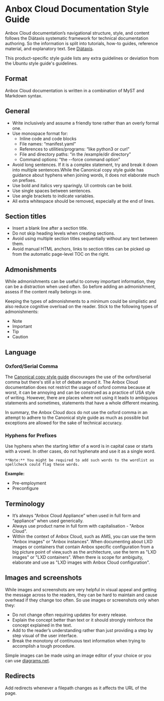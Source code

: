 # Anbox Cloud Documentation Style Guide

Anbox Cloud documentation’s navigational structure, style, and content follows the Diátaxis systematic framework for technical documentation authoring. So the information is split into tutorials, how-to guides, reference material, and explanatory text. See [Diátaxis](https://diataxis.fr/).

This product-specific style guide lists any extra guidelines or deviation from the Ubuntu style guide's guidelines.

## Format

Anbox Cloud documentation is written in a combination of MyST and Markdown syntax.

## General

* Write inclusively and assume a friendly tone rather than an overly formal one.
* Use monospace format for:
    * Inline code and code blocks
    * File names: “manifest.yaml”
    * References to utilities/programs: “like python3 or curl”
    * File and directory paths: “in the /example/dir directory”
    * Command options: “the --force command option”
* Avoid long sentences. If it is a complex statement, try and break it down into multiple sentences.While the Canonical copy style guide has guidance about hyphens when joining words, it does not elaborate much on prefixes.
* Use bold and italics very sparingly. UI controls can be bold.
* Use single spaces between sentences.
* Use angle brackets to indicate variables.
* All extra whitespace should be removed, especially at the end of lines.

## Section titles

* Insert a blank line after a section title.
* Do not skip heading levels when creating sections.
* Avoid using multiple section titles sequentially without any text between them.
* Avoid manual HTML anchors, links to section titles can be picked up from the automatic page-level TOC on the right.

## Admonishments

While admonishments can be useful to convey important information, they can be a distraction when used often. So before adding an admonishment, assess if the content really belongs in one.

Keeping the types of admonishments to a minimum could be simplistic and also reduce cognitive overload on the reader. Stick to the following types of admonishments:

* Note
* Important
* Tip
* Caution

## Language

### Oxford/Serial Comma

The [Canonical copy style guide](https://docs.google.com/document/d/1AX-kSNztuAmShEoohe8L3LNLRnSKF7I0qkZGNeoGOok/edit#) discourages the use of the oxford/serial comma but there's still a lot of debate around it. The Anbox Cloud documentation does not restrict the usage of oxford comma because at worst, it can be annoying and can be construed as a practice of USA style of writing. However, there are places where not using it leads to ambiguous statements and sometimes, statements that have a whole different meaning.

In summary, the Anbox Cloud docs do not use the oxford comma in an attempt to adhere to the Canonical style guide as much as possible but exceptions are allowed for the sake of technical accuracy.

### Hyphens for Prefixes

Use hyphens when the starting letter of a word is in capital case or starts with a vowel. In other cases, do not hyphenate and use it as a single word.

    **Note:** You might be required to add such words to the wordlist as spellcheck could flag these words.

**Example:**
* Pre-employment
* Preconfigure

## Terminology

* It’s always “Anbox Cloud Appliance” when used in full form and “appliance” when used generically.
* Always use product name in full form with capitalisation - "Anbox Cloud".
* Within the context of Anbox Cloud, such as AMS, you can use the term "Anbox images" or "Anbox instances". When documenting about LXD images or containers that contain Anbox specific configuration from a big picture point of view,such as the architecture, use the term as "LXD images" or "LXD containers". When there is scope for ambiguity, elaborate and use as "LXD images with Anbox Cloud configuration".

## Images and screenshots

While images and screenshots are very helpful in visual appeal and getting the message across to the readers, they can be hard to maintain and cause overhead if they change too often. So use images or screenshots only when they:

* Do not change often requiring updates for every release.
* Explain the concept better than text or it should strongly reinforce the concept explained in the text.
* Add to the reader’s understanding rather than just providing a step by step visual of the user interface.
* Break the monotony of continuous text information when trying to accomplish a tough procedure.

Simple images can be made using an image editor of your choice or you can use [diagrams.net](https://www.diagrams.net).

## Redirects

Add redirects whenever a filepath changes as it affects the URL of the page.




